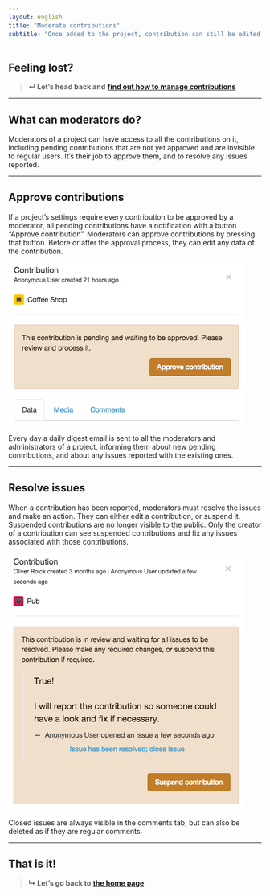 ```yaml
---
layout: english
title: "Moderate contributions"
subtitle: "Once added to the project, contribution can still be edited later on."
---
```


## Feeling lost?

> **&#8629; Let’s head back and** [**find out how to manage contributions**](manage-contributions.html)

---

## What can moderators do?

Moderators of a project can have access to all the contributions on it, including pending contributions that are not yet approved and are invisible to regular users. It’s their job to approve them, and to resolve any issues reported.

---

## Approve contributions

If a project’s settings require every contribution to be approved by a moderator, all pending contributions have a notification with a button “Approve contribution”. Moderators can approve contributions by pressing that button. Before or after the approval process, they can edit any data of the contribution.

![Notification message of a pending contribution](/images/en/pending-contribution-notification.png)

Every day a daily digest email is sent to all the moderators and administrators of a project, informing them about new pending contributions, and about any issues reported with the existing ones.

---

## Resolve issues

When a contribution has been reported, moderators must resolve the issues and make an action. They can either edit a contribution, or suspend it. Suspended contributions are no longer visible to the public. Only the creator of a contribution can see suspended contributions and fix any issues associated with those contributions.

![Notification message of a reported contribution](/images/en/reported-contribution-notification.png)

Closed issues are always visible in the comments tab, but can also be deleted as if they are regular comments.

---

## That is it!

> **&#8627; Let’s go back to** [**the home page**](index.html)
